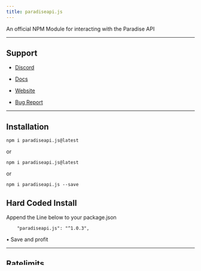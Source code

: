 ```yaml
---
title: paradiseapi.js
---
```


An official NPM Module for interacting with the  Paradise API

---

## Support

* [Discord](https://paradisebots.net/join)

* [Docs](https://docs.paradisebots.net/internal)

* [Website](https://paradisebots.net)

* [Bug Report](https://paradisebots.net/bug)

---

## Installation
`npm i paradiseapi.js@latest`

or

`npm i paradiseapi.js@latest`

or

`npm i paradiseapi.js --save`

## Hard Coded Install
Append the Line below to your package.json
```
    "paradiseapi.js": "^1.0.3",
```

• Save and profit

---

## Ratelimits
You can POST Server and Shard Count stats once every 5 minutes

## Response

> [ Error ] 429 : `[PBL] (429): Your are being ratelimited, 1 request per 5 mins.`

> [ Error ] 404 : `[PBL] (404): Can't find server_count.`

> [ Error ] 404 : `[PBL] (404): Authorization header not found.`

> [ Error ] 400 : `[PBL] (400): server_count not integer.`

> [ Error ] 404 : `[PBL] (404): Bot not found!`

> [ Error ] 400 : `[PBL] (400): Incorrect authorization token.`

> [ Error ] 404 : `[PBL] (404): Go generate auth token for your bot!`

> [ Error ] 400 : `[PBL] (400): shard_count not integer.`


> [ Success ] 200 : **[200]: Your Stats Has Been Posted.**

---

## Example (Discord.js v12)
```js
const Discord = require("discord.js")
const client = new Discord.Client()
const prefix = "!";
const PBL = require("paradisebotsapi.js")
const pbl = new PBL.get(client.user.id,"bot-auth-token")

client.on("ready", () => {
console.log(`Logged in as ${client.user.tag}.`)
setInterval(() => {
/* Here is where we Post the stats to the Site (Only use one of these) */
   pbl.post(client.guilds.cache.size) /* Will `POST` server count*/
   //pbl.post(client.shard.count) /* Will `POST` shard count*/
   //pbl.post(client.guilds.cache.size, client.shard.count) /* Will `POST` server and shard count*/
  })
}, 300000) //5 Minutes in MS

client.on("message", message => {
    if(message.author.bot) return
    if(message.content == prefix + "ping"){
        message.reply(`Pong! it took ${client.ws.ping}`)
    }
})

client.login("token")

```

---

## Example (Discord.js v12 With Event Handler)
```js
module.exports = class extends EventClass {
    constructor() {
        super('ready', {
            emitter: 'client',
            event: 'ready'
        });
    }

    exec() {
  const PBL = require("paradiseapi.js")
  const pbl = new PBL.get("BOT_ID_HERE","AUTH_TOKEN_HERE")
  
/* Here is where we Post the stats to the Site (Only use one of these) */
   pbl.post(client.guilds.cache.size) /* Will `POST` server count*/
   //pbl.post(client.shard.count) /* Will `POST` shard count*/
   //pbl.post(client.guilds.cache.size, client.shard.count) /* Will `POST` server and shard count*/
    }
}
```

## Example ([Discord Akairo](https://www.npmjs.com/package/discord-akairo))
```js
const Discord = require('discord.js');
const { Listener } = require('discord-akairo');
const request = require('superagent');
const fetch = require("node-fetch")
const Client = new Discord.Client()


module.exports = class ReadyListener extends Listener {
    constructor() {
        super('ready', {
            emitter: 'client',
            event: 'ready'
        });
    }

    exec() {
  const PBL = require("paradiseapi.js")
  const pbl = new PBL.get("BOT_ID_HERE","AUTH_TOKEN_HERE")
  
/* Here is where we Post the stats to the Site (Only use one of these) */
   pbl.post(client.guilds.cache.size) /* Will `POST` server count*/
   //pbl.post(client.shard.count) /* Will `POST` shard count*/
   //pbl.post(client.guilds.cache.size, client.shard.count) /* Will `POST` server and shard count*/
    }
}
```

## Fetching Stats (Example)
```js
const Discord = require("discord.js")
const client = new Discord.Client()
const prefix = "!";
const PBL = require("paradisebotsapi.js")
const stats = new PBL()
 
client.on("ready", () => { // ready listenerconsole.log(`Logged in as ${client.user.tag}`)}) 
client.on("message", message => { // message listener
    if(message.author.bot) return;
    if(message.channel.type !== "text") return;
    if(!message.content.toLowerCase().startsWith(prefix)) return;
    if(message.content == (prefix + "ping")){
        message.reply(`Pong ${client.ws.ping}ms`)
    }
     if(message.content == (prefix + "stats")){
        stats.get(client.user.id, function(data){ // ID should be string
        let embed = new MessageEmbed()
        .setTitle(data.bot_name)
        .setDescription(`
        Votes: ${data.votes},
        Support: ${data.server},
        Website: ${data.website},
        Donate: ${data.donate},
        Tags: ${data.tags}
        Prefix: ${data.prefix},
        Library: ${data.library},
        Description: ${data.shortDescription},
        Servers: ${data.servers},
        Shards: ${data.shards},
        Staff: ${data.additionalOwners},
        `)
        .setFooter(`Bot created by ${data.owner}`)
        })
        message.channel.send(embed)
    }
})
 
 
client.login("token")
```

